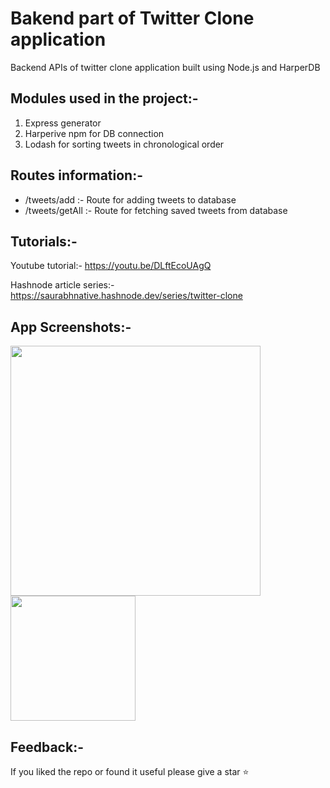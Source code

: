 # Bakend part of Twitter Clone application
Backend APIs of twitter clone application built using Node.js and HarperDB

## Modules used in the project:-
1. Express generator
2. Harperive npm for DB connection
3. Lodash for sorting tweets in chronological order

## Routes information:-
 -  /tweets/add :- Route for adding tweets to database
 -  /tweets/getAll :- Route for fetching saved tweets from database

## Tutorials:-
Youtube tutorial:- 
https://youtu.be/DLftEcoUAgQ

Hashnode article series:-
https://saurabhnative.hashnode.dev/series/twitter-clone


## App Screenshots:-
<p>
  <img src="https://res.cloudinary.com/dk22rcdch/image/upload/v1624385212/TwitterClone/Screenshot_2021-06-22_at_11.33.37_PM_w96qzy.png" width=400/>
  <img src="https://res.cloudinary.com/dk22rcdch/image/upload/v1624385206/TwitterClone/Screenshot_2021-06-22_at_11.33.59_PM_rjude0.png" width=200/>
</p>

## Feedback:-
If you liked the repo or found it useful please give a star ⭐️ 

